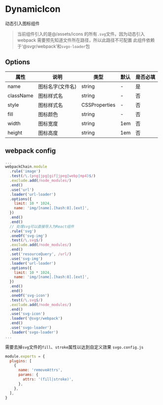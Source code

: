 # DynamicIcon

动态引入图标组件

> 当前组件引入的是@/assets/icons 的所有`.svg`文件。因为动态引入 webpack 需要预先知道文件所在路径，所以此路径不可配置
> 此组件依赖于‘@svgr/webpack’和`svgo-loader`包

## Options

| 属性      | 说明             | 类型          | 默认 | 是否必填 |
| --------- | ---------------- | ------------- | ---- | -------- |
| name      | 图标名字(文件名) | string        | -    | 是       |
| className | 图标样式名       | string        | -    | 否       |
| style     | 图标样式名       | CSSProperties | -    | 否       |
| fill      | 图标颜色         | string        | -    | 否       |
| width     | 图标宽度         | string        | 1em  | 否       |
| height    | 图标高度         | string        | 1em  | 否       |

## webpack config

```js
...
webpackChain.module
  .rule('image')
  .test(/\.(png|jpg|gif|jpeg|webp|mp4)$/)
  .exclude.add(/node_modules/)
  .end()
  .use('url')
  .loader('url-loader')
  .options({
    limit: 10 * 1024,
    name: 'img/[name].[hash:8].[ext]',
  })
  .end()
  .end()
  // 处理svg可以直接导入为React组件
  .rule('svg')
  .oneOf('svg-img')
  .test(/\.svg$/)
  .exclude.add(/node_modules/)
  .end()
  .set('resourceQuery', /url/)
  .use('svg-img')
  .loader('url-loader')
  .options({
    limit: 10 * 1024,
    name: 'img/[name].[hash:8].[ext]',
  })
  .end()
  .end()
  .oneOf('svg-icon')
  .test(/\.svg$/)
  .exclude.add(/node_modules/)
  .end()
  .use('svg-icon')
  .loader('@svgr/webpack')
  .end()
  .use('svgo-loader')
  .loader('svgo-loader')
...
```

需要去掉`svg`文件的`fill`、`stroke`属性以达到自定义效果
`svgo.config.js`

```js
module.exports = {
  plugins: [
    {
      name: 'removeAttrs',
      params: {
        attrs: '(fill|stroke)',
      },
    },
  ],
}
```
